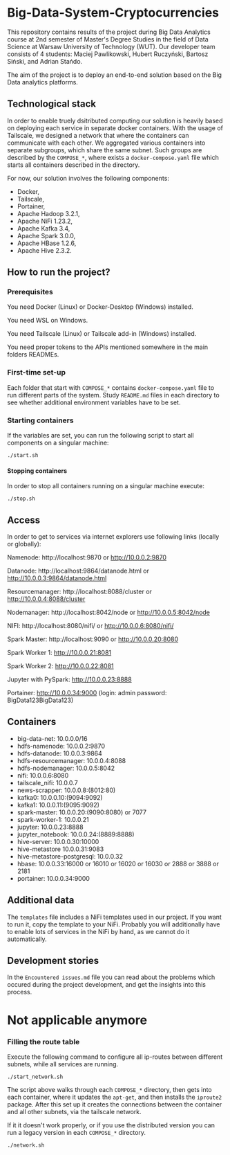 # Big-Data-System-Cryptocurrencies

This repository contains results of the project during Big Data Analytics course at 2nd semester of Master's Degree Studies in the field of Data Science at Warsaw University of Technology (WUT). Our developer team consists of 4 students: Maciej Pawlikowski, Hubert Ruczyński, Bartosz Siński, and Adrian Stańdo.

The aim of the project is to deploy an end-to-end solution based on the Big Data analytics platforms.

## Technological stack

In order to enable truely dsitributed computing our solution is heavily based on deploying each service in separate docker containers. With the usage of Tailscale, we designed a network that where the containers can communicate with each other. We aggregated various containers into separate subgroups, which share the same subnet. Such groups are described by the `COMPOSE_*`, where exists a `docker-compose.yaml` file which starts all containers described in the directory.

For now, our solution involves the following components:

* Docker,
* Tailscale,
* Portainer,
* Apache Hadoop 3.2.1,
* Apache NiFi 1.23.2,
* Apache Kafka 3.4,
* Apache Spark 3.0.0,
* Apache HBase 1.2.6,
* Apache Hive 2.3.2.

## How to run the project?

### Prerequisites

You need Docker (Linux) or Docker-Desktop (Windows) installed.

You need WSL on Windows.

You need Tailscale (Linux) or Tailscale add-in (Windows) installed.

You need proper tokens to the APIs mentioned somewhere in the main folders READMEs.

### First-time set-up

Each folder that start with `COMPOSE_*` contains `docker-compose.yaml` file to run different parts of the system. Study `README.md` files in each directory to see whether additional environment variables have to be set.

### Starting containers

If the variables are set, you can run the following script to start all components on a singular machine:

```
./start.sh
```

#### Stopping containers

In order to stop all containers running on a singular machine execute:

```
./stop.sh
```

## Access

In order to get to services via internet explorers use following links (locally or globally):

Namenode: http://localhost:9870 or http://10.0.0.2:9870

Datanode: http://localhost:9864/datanode.html or http://10.0.0.3:9864/datanode.html

Resourcemanager: http://localhost:8088/cluster or http://10.0.0.4:8088/cluster

Nodemanager: http://localhost:8042/node or http://10.0.0.5:8042/node

NIFI: http://localhost:8080/nifi/ or http://10.0.0.6:8080/nifi/

Spark Master: http://localhost:9090 or http://10.0.0.20:8080

Spark Worker 1: http://10.0.0.21:8081

Spark Worker 2: http://10.0.0.22:8081

Jupyter with PySpark: http://10.0.0.23:8888

Portainer: http://10.0.0.34:9000 (login: admin password: BigData123BigData123)

## Containers

* big-data-net:              10.0.0.0/16
* hdfs-namenode:             10.0.0.2:9870
* hdfs-datanode:             10.0.0.3:9864
* hdfs-resourcemanager:      10.0.0.4:8088
* hdfs-nodemanager:          10.0.0.5:8042
* nifi:                      10.0.0.6:8080
* tailscale_nifi:            10.0.0.7
* news-scrapper:             10.0.0.8:(8012:80)
* kafka0:                    10.0.0.10:(9094:9092)
* kafka1:                    10.0.0.11:(9095:9092)
* spark-master:              10.0.0.20:(9090:8080) or 7077
* spark-worker-1:            10.0.0.21
* jupyter:                   10.0.0.23:8888
* jupyter_notebook:          10.0.0.24:(8889:8888)
* hive-server:               10.0.0.30:10000
* hive-metastore             10.0.0.31:9083
* hive-metastore-postgresql: 10.0.0.32
* hbase:                     10.0.0.33:16000 or 16010 or 16020 or 16030 or 2888 or 3888 or 2181
* portainer:                 10.0.0.34:9000

## Additional data

The `templates` file includes a NiFi templates used in our project. If you want to run it, copy the template to your NiFi. Probably you will additionally have to enable lots of services in the NiFi by hand, as we cannot do it automatically.

## Development stories

In the `Encountered issues.md` file you can read about the problems which occured during the project development, and get the insights into this process.

# Not applicable anymore

### Filling the route table

Execute the following command to configure all ip-routes between different subnets, while all services are running.

```
./start_network.sh
```

The script above walks through each `COMPOSE_*` directory, then gets into each container, where it updates the `apt-get`, and then installs the `iproute2` package. After this set up it creates the connections between the container and all other subnets, via the tailscale network.

If it it doesn't work properly, or if you use the distributed version you can run a legacy version in each `COMPOSE_*` directory.

```
./network.sh
```